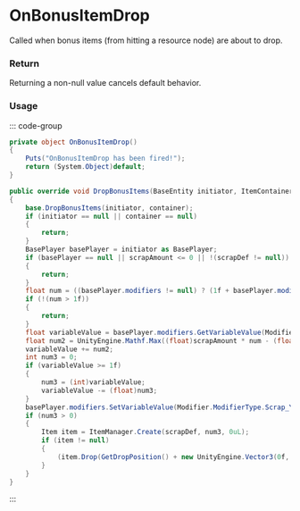 # OnBonusItemDrop
<Badge type="info" text="Item"/><Badge type="danger" text="Carbon Compatible"/><Badge type="warning" text="Oxide Compatible"/>
Called when bonus items (from hitting a resource node) are about to drop.

### Return
Returning a non-null value cancels default behavior.

### Usage
::: code-group
```csharp [Example]
private object OnBonusItemDrop()
{
	Puts("OnBonusItemDrop has been fired!");
	return (System.Object)default;
}
```
```csharp [Source — Assembly-CSharp @ LootContainer]
public override void DropBonusItems(BaseEntity initiator, ItemContainer container)
{
	base.DropBonusItems(initiator, container);
	if (initiator == null || container == null)
	{
		return;
	}
	BasePlayer basePlayer = initiator as BasePlayer;
	if (basePlayer == null || scrapAmount <= 0 || !(scrapDef != null))
	{
		return;
	}
	float num = ((basePlayer.modifiers != null) ? (1f + basePlayer.modifiers.GetValue(Modifier.ModifierType.Scrap_Yield)) : 0f);
	if (!(num > 1f))
	{
		return;
	}
	float variableValue = basePlayer.modifiers.GetVariableValue(Modifier.ModifierType.Scrap_Yield, 0f);
	float num2 = UnityEngine.Mathf.Max((float)scrapAmount * num - (float)scrapAmount, 0f);
	variableValue += num2;
	int num3 = 0;
	if (variableValue >= 1f)
	{
		num3 = (int)variableValue;
		variableValue -= (float)num3;
	}
	basePlayer.modifiers.SetVariableValue(Modifier.ModifierType.Scrap_Yield, variableValue);
	if (num3 > 0)
	{
		Item item = ItemManager.Create(scrapDef, num3, 0uL);
		if (item != null)
		{
			(item.Drop(GetDropPosition() + new UnityEngine.Vector3(0f, 0.5f, 0f), GetInheritedDropVelocity()) as DroppedItem).DropReason = DroppedItem.DropReasonEnum.Loot;
		}
	}
}

```
:::
